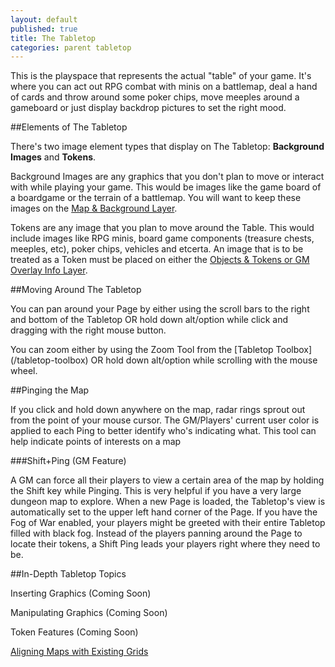 ```yaml
---
layout: default
published: true
title: The Tabletop
categories: parent tabletop
---
```


This is the playspace that represents the actual "table" of your game. It's where you can act out RPG combat with minis on a battlemap, deal a hand of cards and throw around some poker chips, move meeples around a gameboard or just display backdrop pictures to set the right mood.

##Elements of The Tabletop

There's two image element types that display on The Tabletop: **Background Images** and **Tokens**. 

Background Images are any graphics that you don't plan to move or interact with while playing your game. This would be images like the game board of a boardgame or the terrain of a battlemap. You will want to keep these images on the [Map & Background Layer](/tabletop-toolbox-layers).

Tokens are any image that you plan to move around the Table. This would include images like RPG minis, board game components (treasure chests, meeples, etc), poker chips, vehicles and etcerta. An image that is to be treated as a Token must be placed on either the [Objects & Tokens or GM Overlay Info Layer](/tabletop-toolbox-layers).

##Moving Around The Tabletop

You can pan around your Page by either using the scroll bars to the right and bottom of the Tabletop OR hold down alt/option while click and dragging with the right mouse button.

You can zoom either by using the Zoom Tool from the [Tabletop Toolbox] (/tabletop-toolbox) OR hold down alt/option while scrolling with the mouse wheel.

##Pinging the Map

If you click and hold down anywhere on the map, radar rings sprout out from the point of your mouse cursor. The GM/Players' current user color is applied to each Ping to better identify who's indicating what. This tool can help indicate points of interests on a map

###Shift+Ping (GM Feature)

A GM can force all their players to view a certain area of the map by holding the Shift key while Pinging. This is very helpful if you have a very large dungeon map to explore. When a new Page is loaded, the Tabletop's view is automatically set to the upper left hand corner of the Page. If you have the Fog of War enabled, your players might be greeted with their entire Tabletop filled with black fog. Instead of the players panning around the Page to locate their tokens, a Shift Ping leads your players right where they need to be.

##In-Depth Tabletop Topics

Inserting Graphics (Coming Soon)

Manipulating Graphics (Coming Soon)

Token Features (Coming Soon)

[Aligning Maps with Existing Grids](/tabletop-aligning-maps)